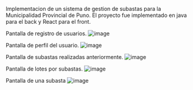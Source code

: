 Implementacion de un sistema de gestion de subastas para la Municipalidad Provincial de Puno.
El proyecto fue implementado en java para el back y React para el front.

Pantalla de registro de usuarios.
![image](https://github.com/user-attachments/assets/de6efd72-90c7-4e9f-bcbc-f86742d27434)

Pantalla de perfil del usuario.
![image](https://github.com/user-attachments/assets/545bb011-5d7d-4105-a0fd-8431f7fece8e)

Pantalla de subastas realizadas anteriormente.
![image](https://github.com/user-attachments/assets/117a5564-a1d3-4f0c-a9d2-42d3efb2fc95)

Pantalla de lotes por subastas.
![image](https://github.com/user-attachments/assets/18e5be17-ce2b-421d-8ed3-dba885ac6d17)

Pantalla de una subasta
![image](https://github.com/user-attachments/assets/944499c4-ab48-49ab-abca-ac48224cd76f)
